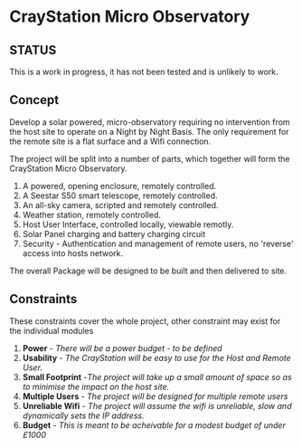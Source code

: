 # CrayStation Micro Observatory

## STATUS

This is a work in progress, it has not been tested and is unlikely to work.

## Concept

Develop a solar powered, micro-observatory requiring no intervention from the host site to operate on a Night by Night Basis. The only requirement for the remote site is a flat surface and a Wifi connection.

The project will be split into a number of parts, which together will form the CrayStation Micro Observatory.

1.  A powered, opening enclosure, remotely controlled.
2.  A Seestar S50 smart telescope, remotely controlled.
3.  An all-sky camera, scripted and remotely controlled.
4.  Weather station, remotely controlled.
5.  Host User Interface, controlled locally, viewable remotly.
6.  Solar Panel charging and battery charging circuit 
7.  Security - Authentication and management of remote users, no 'reverse' access into hosts network.

The overall Package will be designed to be built and then delivered to site.

## Constraints

These constraints cover the whole project, other constraint may exist for the individual modules 

1.  **Power** - _There will be a power budget - to be defined_
2.  **Usability** - _The CrayStation will be easy to use for the Host and Remote User._
3. **Small Footprint** -_The project will take up a small amount of space so as to minimise the impact on the host site._
4.  **Multiple Users** - _The project will be designed for multiple remote users_
5.  **Unreliable Wifi** - _The project will assume the wifi is unreliable, slow and dynamically sets the IP address._
6.  **Budget** - _This is meant to be acheivable for a modest budget of under £1000_
